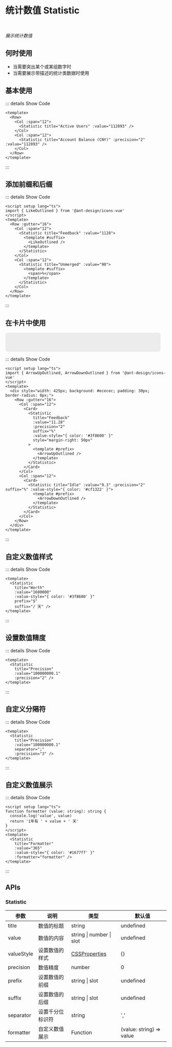 # 统计数值 Statistic

<BackTop />
<Watermark fullscreen content="Vue Amazing UI" />

<br/>

*展示统计数值*

## 何时使用

- 当需要突出某个或某组数字时
- 当需要展示带描述的统计类数据时使用

<script setup lang="ts">
import { LikeOutlined, ArrowUpOutlined, ArrowDownOutlined } from '@ant-design/icons-vue'
function formatter(value: string): string {
  console.log('value', value)
  return '1年有 ' + value + ' 天'
}
</script>

## 基本使用

<Row>
  <Col :span="12">
    <Statistic title="Active Users" :value="112893" />
  </Col>
  <Col :span="12">
    <Statistic title="Account Balance (CNY)" :precision="2" :value="112893" />
  </Col>
</Row>

::: details Show Code

```vue
<template>
  <Row>
    <Col :span="12">
      <Statistic title="Active Users" :value="112893" />
    </Col>
    <Col :span="12">
      <Statistic title="Account Balance (CNY)" :precision="2" :value="112893" />
    </Col>
  </Row>
</template>
```

:::

## 添加前缀和后缀

<Row :gutter="16">
  <Col :span="12">
    <Statistic title="Feedback" :value="1128">
      <template #suffix>
        <LikeOutlined />
      </template>
    </Statistic>
  </Col>
  <Col :span="12">
    <Statistic title="Unmerged" :value="90">
      <template #suffix>
        <span>%</span>
      </template>
    </Statistic>
  </Col>
</Row>

::: details Show Code

```vue
<script setup lang="ts">
import { LikeOutlined } from '@ant-design/icons-vue'
</script>
<template>
  <Row :gutter="16">
    <Col :span="12">
      <Statistic title="Feedback" :value="1128">
        <template #suffix>
          <LikeOutlined />
        </template>
      </Statistic>
    </Col>
    <Col :span="12">
      <Statistic title="Unmerged" :value="90">
        <template #suffix>
          <span>%</span>
        </template>
      </Statistic>
    </Col>
  </Row>
</template>
```

:::

## 在卡片中使用

<div style="width: 425px; background: #ececec; padding: 30px; border-radius: 8px;">
  <Row :gutter="16">
    <Col :span="12">
      <Card>
        <Statistic
          title="Feedback"
          :value="11.28"
          :precision="2"
          suffix="%"
          :value-style="{ color: '#3f8600' }"
          style="margin-right: 50px"
        >
          <template #prefix>
            <ArrowUpOutlined />
          </template>
        </Statistic>
      </Card>
    </Col>
    <Col :span="12">
      <Card>
        <Statistic title="Idle" :value="9.3" :precision="2" suffix="%" :value-style="{ color: '#cf1322' }">
          <template #prefix>
            <ArrowDownOutlined />
          </template>
        </Statistic>
      </Card>
    </Col>
  </Row>
</div>

::: details Show Code

```vue
<script setup lang="ts">
import { ArrowUpOutlined, ArrowDownOutlined } from '@ant-design/icons-vue'
</script>
<template>
  <div style="width: 425px; background: #ececec; padding: 30px; border-radius: 8px;">
    <Row :gutter="16">
      <Col :span="12">
        <Card>
          <Statistic
            title="Feedback"
            :value="11.28"
            :precision="2"
            suffix="%"
            :value-style="{ color: '#3f8600' }"
            style="margin-right: 50px"
          >
            <template #prefix>
              <ArrowUpOutlined />
            </template>
          </Statistic>
        </Card>
      </Col>
      <Col :span="12">
        <Card>
          <Statistic title="Idle" :value="9.3" :precision="2" suffix="%" :value-style="{ color: '#cf1322' }">
            <template #prefix>
              <ArrowDownOutlined />
            </template>
          </Statistic>
        </Card>
      </Col>
    </Row>
  </div>
</template>
```

:::

## 自定义数值样式

<Statistic
  title="Worth"
  :value="1600000"
  :value-style="{ color: '#3f8600' }"
  prefix="$"
  suffix="/ 天" />

::: details Show Code

```vue
<template>
  <Statistic
    title="Worth"
    :value="1600000"
    :value-style="{ color: '#3f8600' }"
    prefix="$"
    suffix="/ 天" />
</template>
```

:::

## 设置数值精度

<Statistic
  title="Precision"
  :value="100000000.1"
  :precision="2" />

::: details Show Code

```vue
<template>
  <Statistic
    title="Precision"
    :value="100000000.1"
    :precision="2" />
</template>
```

:::

## 自定义分隔符

<Statistic
  title="Precision"
  :value="100000000.1"
  separator=";"
  :precision="3" />

::: details Show Code

```vue
<template>
  <Statistic
    title="Precision"
    :value="100000000.1"
    separator=";"
    :precision="3" />
</template>
```

:::

## 自定义数值展示

<Statistic
  title="Formatter"
  :value="365"
  :value-style="{ color: '#1677ff' }"
  :formatter="formatter" />

::: details Show Code

```vue
<script setup lang="ts">
function formatter (value: string): string {
  console.log('value', value)
  return '1年有 ' + value + ' 天'
}
</script>
<template>
  <Statistic
    title="Formatter"
    :value="365"
    :value-style="{ color: '#1677ff' }"
    :formatter="formatter" />
</template>
```

:::

## APIs

### Statistic

参数 | 说明 | 类型 | 默认值
-- | -- | -- | --
title | 数值的标题 | string | undefined
value | 数值的内容 | string &#124; number &#124; slot | undefined
valueStyle | 设置数值的样式 | [CSSProperties](https://cn.vuejs.org/api/utility-types.html#cssproperties) | {}
precision | 数值精度 | number | 0
prefix | 设置数值的前缀 | string &#124; slot | undefined
suffix | 设置数值的后缀 | string &#124; slot | undefined
separator | 设置千分位标识符 | string | ','
formatter | 自定义数值展示 | Function | (value: string) => value
